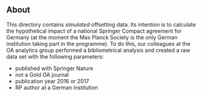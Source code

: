 

## About

This directory contains _simulated_ offsetting data. Its intention is to calculate the hypothetical impact of a national Springer Compact agreement for Germany (at the moment the Max Planck Society is the only German institution taking part in the programme).
To do this, our colleagues at the OA analytics group performed a bibliometrical analysis and created a raw data set with the following parameters:

- published with Springer Nature
- not a Gold OA journal
- publication year 2016 or 2017
- RP author at a German institution


